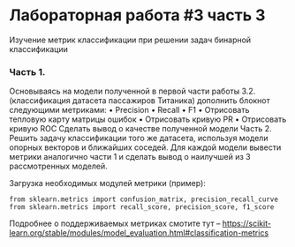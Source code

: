 # Лабораторная работа #3 часть 3
Изучение метрик классификации при решении задач бинарной классификации
### Часть 1.
Основываясь на модели полученной в первой части работы 3.2. (классификация  датасета пассажиров Титаника) дополнить блокнот следующими метриками:
•	Precision
•	Recall
•	F1
•	Отрисовать тепловую карту матрицы ошибок 
•	Отрисовать кривую РR
•	Отрисовать кривую ROC
Сделать вывод о качестве полученной модели
Часть 2.
Решить задачу классификации того же датасета, используя модели опорных векторов и ближайших соседей.  Для каждой модели вывести метрики аналогично части 1 и сделать вывод о наилучшей из 3 рассмотренных моделей.

Загрузка необходимых модулей метрики (пример):
```
from sklearn.metrics import confusion_matrix, precision_recall_curve 
from sklearn.metrics import recall_score, precision_score, f1_score
```
Подробнее о поддерживаемых метриках смотите тут – 
https://scikit-learn.org/stable/modules/model_evaluation.html#classification-metrics


